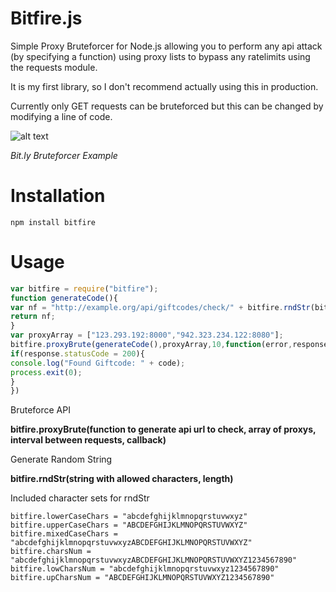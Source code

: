 # Bitfire.js
Simple Proxy Bruteforcer for Node.js allowing you to perform any api attack (by specifying a function) using proxy lists to bypass any ratelimits using the requests module.

It is my first library, so I don't recommend actually using this in production.

Currently only GET requests can be bruteforced but this can be changed by modifying a line of code.

![alt text](https://i.imgur.com/5orefhi.png "yes")

*Bit.ly Bruteforcer Example*

# Installation
```
npm install bitfire
```

# Usage
```js
var bitfire = require("bitfire");
function generateCode(){
var nf = "http://example.org/api/giftcodes/check/" + bitfire.rndStr(bitfire.charsNum,6);
return nf;
}
var proxyArray = ["123.293.192:8000","942.323.234.122:8080"];
bitfire.proxyBrute(generateCode(),proxyArray,10,function(error,response,body,code){
if(response.statusCode = 200){
console.log("Found Giftcode: " + code);
process.exit(0);
}
})
```
Bruteforce API

**bitfire.proxyBrute(function to generate api url to check, array of proxys, interval between requests, callback)**


Generate Random String

**bitfire.rndStr(string with allowed characters, length)**

Included character sets for rndStr

```
bitfire.lowerCaseChars = "abcdefghijklmnopqrstuvwxyz"
bitfire.upperCaseChars = "ABCDEFGHIJKLMNOPQRSTUVWXYZ"
bitfire.mixedCaseChars = "abcdefghijklmnopqrstuvwxyzABCDEFGHIJKLMNOPQRSTUVWXYZ"
bitfire.charsNum = "abcdefghijklmnopqrstuvwxyzABCDEFGHIJKLMNOPQRSTUVWXYZ1234567890"
bitfire.lowCharsNum = "abcdefghijklmnopqrstuvwxyz1234567890"
bitfire.upCharsNum = "ABCDEFGHIJKLMNOPQRSTUVWXYZ1234567890"
```
